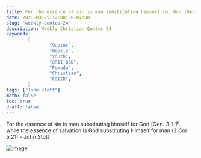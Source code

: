 ```yaml
---
title: For the essence of sin is man substituting himself for God (Gen. 3:1-7), while the essence of salvation is God substituting Himself for man (2 Cor 5:21)
date: 2021-03-25T12:00:58+07:00
slug: "weekly-quotes-24"
description: Weekly Christian Quotes 24
keywords:
        [
                "Quotes",
                "Weekly",
                "Youth",
                "GRII BSD",
                "Pemuda",
                "Christian",
                "Faith",
        ]
tags: ["John Stott"]
math: false
toc: true
draft: false
---
```


For the essence of sin is man substituting himself for God (Gen. 3:1-7), while the essence of salvation is God substituting Himself for man (2 Cor 5:21) - John Stott

![image](/images/quotes/20210325.jpeg)
